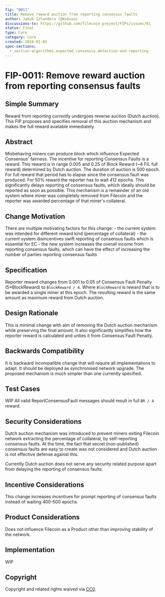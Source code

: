 ```yaml
---
fip: "0011"
title: Remove reward auction from reporting consensus faults
author: Jakub Sztandera (@Kubuxu)
discussions-to: https://github.com/filecoin-project/FIPs/issues/61
status: Final
type: Core
category: Core
created: 2020-01-05
spec-sections:
  - section-algorithms.expected_consensus.detection-and-reporting
---
```


# FIP-0011: Remove reward auction from reporting consensus faults

<!--You can leave these HTML comments in your merged FIP and delete the visible duplicate text guides, they will not appear and may be helpful to refer to if you edit it again. This is the suggested template for new FIPs. Note that a FIP number will be assigned by an editor. When opening a pull request to submit your FIP, please use an abbreviated title in the filename, `fip-draft_title_abbrev.md`. The title should be 44 characters or less.-->

## Simple Summary
<!--"If you can't explain it simply, you don't understand it well enough." Provide a simplified and layman-accessible explanation of the FIP.-->

Reward from reporting currently undergoes reverse auction (Dutch auction). This FIP proposes and
specifies removal of this auction mechanism and makes the full reward available immediately.

## Abstract
<!--A short (~200 word) description of the technical issue being addressed.-->
Misbehaving miners can produce block which influence Expected Consensus' fairness.
The incentive for reporting Consensus Faults is a reward. This reward is in range
0.005 and 0.25 of Block Reward (~4 FIL full reward) determined by Dutch auction. The duration of auction is 500 epoch.
For full reward that period has to elapse since the consensus fault was produced.
For 50% reward the reporter has to wait 412 epochs.
This significantly delays reporting of consensus faults, which ideally should be reported as soon
as possible. This mechanism is a remainder of an old system where miner was completely removed from Filecoin
and the reporter was awarded percentage of that miner's collateral.

## Change Motivation
<!--The motivation is critical for FIPs that want to change the Filecoin protocol. It should clearly explain why the existing protocol specification is inadequate to address the problem that the FIP solves. FIP submissions without sufficient motivation may be rejected outright.-->

There are multiple motivating factors for this change:
	- the current system was intended for different reward kind (percentage of collateral)
	- the current system disincentives swift reporting of consensus faults which is essential for EC
	- the new system increases the overall income from reporting consensus faults, which can have the effect of
		increasing the number of parties reporting consensus faults


## Specification
<!--The technical specification should describe the syntax and semantics of any new feature. The specification should be detailed enough to allow competing, interoperable implementations for any of the current Filecoin implementations. -->

Reporter reward changes from 0.001 to 0.05 of Consensus Fault Penalty (5\*BlockReward) to `BlockReward / 4`.
Where `BlockReward` is reward that is to be awarded a single miner at this epoch.
The resulting reward is the same amount as maximum reward from Dutch auction.


## Design Rationale
<!--The rationale fleshes out the specification by describing what motivated the design and why particular design decisions were made. It should describe alternate designs that were considered and related work, e.g. how the feature is supported in other languages. The rationale may also provide evidence of consensus within the community, and should discuss important objections or concerns raised during discussion.-->

This is minimal change with aim of removing the Dutch auction mechanism while preserving the final amount.
It also significantly simplifies how the reporter reward is calculated and unties it from Consensus Fault Penalty.

## Backwards Compatibility
<!--All FIPs that introduce backwards incompatibilities must include a section describing these incompatibilities and their severity. The FIP must explain how the author proposes to deal with these incompatibilities. FIP submissions without a sufficient backwards compatibility treatise may be rejected outright.-->

It is backward incompatible change that will require all implementations to adapt.
It should be deployed as synchronised network upgrade.
The proposed mechanism is much simpler than one currently specified.

## Test Cases
<!--Test cases for an implementation are mandatory for FIPs that are affecting consensus changes. Other FIPs can choose to include links to test cases if applicable.-->

WIP
All valid ReportConsensusFault messages should result in full `BR / 4` reward.

## Security Considerations
<!--All FIPs must contain a section that discusses the security implications/considerations relevant to the proposed change. Include information that might be important for security discussions, surfaces risks and can be used throughout the life cycle of the proposal. E.g. include security-relevant design decisions, concerns, important discussions, implementation-specific guidance and pitfalls, an outline of threats and risks and how they are being addressed. FIP submissions missing the "Security Considerations" section will be rejected. A FIP cannot proceed to status "Final" without a Security Considerations discussion deemed sufficient by the reviewers.-->

Dutch auction mechanism was introduced to prevent miners exiting Filecoin network extracting the percentage of collateral,
by self-reporting consensus faults. At the time, the fact that secret (non-published) consensus faults are
easy to create was not considered and Dutch auction is not effective defense against this.

Currently Dutch auction does not serve any security related purpose apart from delaying the reporting of consensus faults.



## Incentive Considerations
<!--All FIPs must contain a section that discusses the incentive implications/considerations relative to the proposed change. Include information that might be important for incentive discussion. A discussion on how the proposed change will incentivize reliable and useful storage is required. FIP submissions missing the "Incentive Considerations" section will be rejected. An FIP cannot proceed to status "Final" without a Incentive Considerations discussion deemed sufficient by the reviewers.-->

This change increases incentives for prompt reporting of consensus faults instead of waiting 400-500 epochs.

## Product Considerations
<!--All FIPs must contain a section that discusses the product implications/considerations relative to the proposed change. Include information that might be important for product discussion. A discussion on how the proposed change will enable better storage-related goods and services to be developed on Filecoin. FIP submissions missing the "Product Considerations" section will be rejected. An FIP cannot proceed to status "Final" without a Product Considerations discussion deemed sufficient by the reviewers.-->
Does not influence Filecoin as a Product other than improving stability of the network.

## Implementation
<!--The implementations must be completed before any core FIP is given status "Final", but it need not be completed before the FIP is accepted. While there is merit to the approach of reaching consensus on the specification and rationale before writing code, the principle of "rough consensus and running code" is still useful when it comes to resolving many discussions of API details.-->
WIP

## Copyright
Copyright and related rights waived via [CC0](https://creativecommons.org/publicdomain/zero/1.0/).
